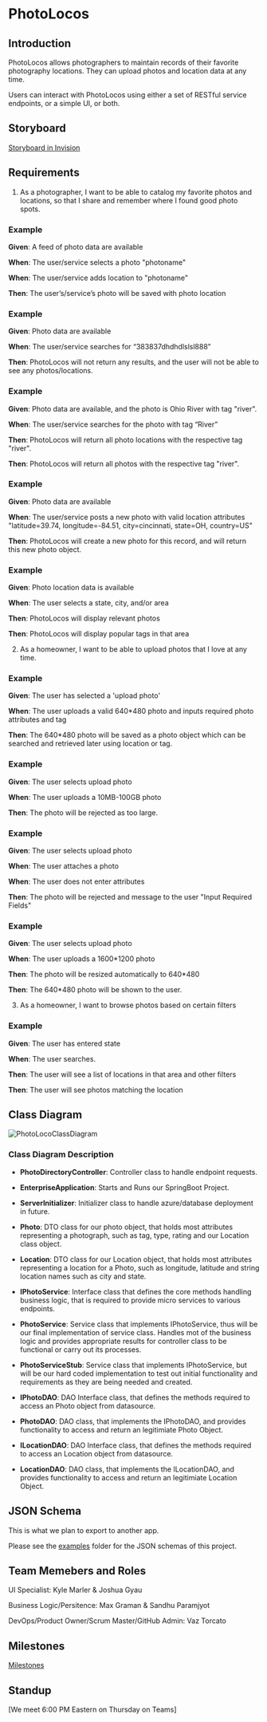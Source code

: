 # PhotoLocos

## Introduction

PhotoLocos allows photographers to maintain records of their favorite photography locations.  They can upload photos and location data at any time.

Users can interact with PhotoLocos using either a set of RESTful service endpoints, or a simple UI, or both.

## Storyboard

[Storyboard in Invision](https://invis.io/SW105320EDV7)

## Requirements

1. As a photographer, I want to be able to catalog my favorite photos and locations, so that I share and remember where I found good photo spots.

### Example 

**Given**:  A feed of photo data are available

**When**: The user/service selects a photo "photoname"

**When**: The user/service adds location to "photoname"

**Then**: The user’s/service’s photo will be saved with photo location

### Example 

**Given**: Photo data are available

**When**: The user/service searches for “383837dhdhdlslsl888”

**Then**: PhotoLocos will not return any results, and the user will not be able to see any photos/locations.

### Example 

**Given**: Photo data are available, and the photo is Ohio River with tag "river".

**When**: The user/service searches for the photo with tag “River”

**Then**: PhotoLocos will return all photo locations with the respective tag "river".

**Then**: PhotoLocos will return all photos with the respective tag "river".

### Example 

**Given**: Photo data are available

**When**: The user/service posts a new photo with valid location attributes "latitude=39.74, longitude=-84.51, city=cincinnati, state=OH, country=US"

**Then**: PhotoLocos will create a new photo for this record, and will return this new photo object.

### Example 

**Given**: Photo location data is available

**When**: The user selects a state, city, and/or area

**Then**: PhotoLocos will display relevant photos

**Then**: PhotoLocos will display popular tags in that area

2.	As a homeowner, I want to be able to upload photos that I love at any time.

### Example 

**Given**: The user has selected a 'upload photo'

**When**: The user uploads a valid 640*480 photo and inputs required photo attributes and tag

**Then**: The 640*480 photo will be saved as a photo object which can be searched and retrieved later using location or tag.

### Example 

**Given**: The user selects upload photo

**When**: The user uploads a 10MB-100GB photo

**Then**: The photo will be rejected as too large.

### Example 

**Given**: The user selects upload photo

**When**: The user attaches a photo

**When**: The user does not enter attributes

**Then**: The photo will be rejected and message to the user "Input Required Fields"

### Example 

**Given**: The user selects upload photo

**When**: The user uploads a 1600*1200 photo

**Then**: The photo will be resized automatically to 640*480

**Then**: The 640*480 photo will be shown to the user.

3.	As a homeowner, I want to browse photos based on certain filters
### Example 

**Given**: The user has entered state

**When**: The user searches.

**Then**: The user will see a list of locations in that area and other filters

**Then**: The user will see photos matching the location


## Class Diagram

![PhotoLocoClassDiagram](https://user-images.githubusercontent.com/55965142/107127760-54a5f200-6886-11eb-904f-0164fc5c67e3.png)  

### Class Diagram Description  

- **PhotoDirectoryController**: Controller class to handle endpoint requests.  

- **EnterpriseApplication**: Starts and Runs our SpringBoot Project.

- **ServerInitializer**: Initializer class to handle azure/database deployment in future.

- **Photo**: DTO class for our photo object, that holds most attributes representing a photograph, such as tag, type, rating and our Location class object.  

- **Location**: DTO class for our Location object, that holds most attributes representing a location for a Photo, such as longitude, latitude and string location names such as city and state.  

- **IPhotoService**: Interface class that defines the core methods handling business logic, that is required to provide micro services to various endpoints.  

- **PhotoService**: Service class that implements IPhotoService, thus will be our final implementation of service class. Handles mot of the business logic and provides appropriate results for controller class to be functional or carry out its processes.  

- **PhotoServiceStub**: Service class that implements IPhotoService, but will be our hard coded implementation to test out initial functionality and requirements as they are being needed and created.  

- **IPhotoDAO**: DAO Interface class, that defines the methods required to access an Photo object from datasource.  

- **PhotoDAO**: DAO class, that implements the IPhotoDAO, and provides functionality to access and return an legitimiate Photo Object.  

- **ILocationDAO**: DAO Interface class, that defines the methods required to access an Location object from datasource.  

- **LocationDAO**: DAO class, that implements the ILocationDAO, and provides functionality to access and return an legitimiate Location Object.  

## JSON Schema

This is what we plan to export to another app.

Please see the [examples](https://github.com/torserver/PhotoLocos/tree/master/examples) folder for the JSON schemas of this project.

## Team Memebers and Roles

UI Specialist: Kyle Marler & Joshua Gyau
  
Business Logic/Persitence: Max Graman & Sandhu Paramjyot
  
DevOps/Product Owner/Scrum Master/GitHub Admin: Vaz Torcato
  

## Milestones

[Milestones](https://github.com/torserver/PhotoLocos/milestones)

## Standup

[We meet 6:00 PM Eastern on Thursday on Teams]



